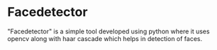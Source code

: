 # Facedetector
"Facedetector" is a simple tool developed using python where it uses opencv along with haar cascade which helps in detection of faces.

